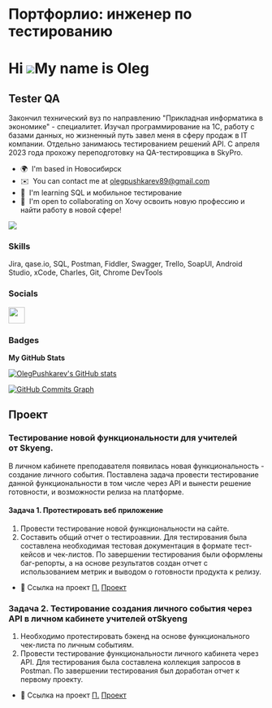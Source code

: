 # Портфорлио: инженер по тестированию
Hi ![](https://user-images.githubusercontent.com/18350557/176309783-0785949b-9127-417c-8b55-ab5a4333674e.gif)My name is Oleg
============================================================================================================================

Tester QA
---------

Закончил технический вуз по направлению "Прикладная информатика в экономике" - специалитет. Изучал программирование на 1С, работу с базами данных, но жизненный путь завел меня в сферу продаж в IT компании. Отдельно занимаюсь тестированием решений API. С апреля 2023 года прохожу переподготовку на QA-тестировщика в SkyPro.

* 🌍  I'm based in Новосибирск
* ✉️  You can contact me at [olegpushkarev89@gmail.com](mailto:olegpushkarev89@gmail.com)
* 🧠  I'm learning SQL и мобильное тестирование
* 🤝  I'm open to collaborating on Хочу освоить новую профессию и найти работу в новой сфере!

<a href="https://www.github.com/OlegPushkarev" target="_blank" rel="noreferrer"><img
src="https://img.shields.io/github/followers/OlegPushkarev?logo=github&style=for-the-badge&color=0891b2&labelColor=1c1917" /></a>

### Skills


Jira, qase.io, SQL,  Postman, Fiddler, Swagger, Trello,
SoapUI, Android Studio, xCode, Charles, Git, Chrome DevTools


### Socials

<p align="left"> <a href="https://www.github.com/OlegPushkarev" target="_blank" rel="noreferrer"> <picture> <source media="(prefers-color-scheme: dark)" srcset="https://raw.githubusercontent.com/danielcranney/readme-generator/main/public/icons/socials/github-dark.svg" /> <source media="(prefers-color-scheme: light)" srcset="https://raw.githubusercontent.com/danielcranney/readme-generator/main/public/icons/socials/github.svg" /> <img src="https://raw.githubusercontent.com/danielcranney/readme-generator/main/public/icons/socials/github.svg" width="32" height="32" /> </picture> </a></p>

### Badges

<b>My GitHub Stats</b>

<a href="http://www.github.com/OlegPushkarev"><img src="https://github-readme-stats.vercel.app/api?username=OlegPushkarev&show_icons=true&hide=&count_private=true&title_color=0891b2&text_color=ffffff&icon_color=0891b2&bg_color=1c1917&hide_border=true&show_icons=true" alt="OlegPushkarev's GitHub stats" /></a>

<a href="http://www.github.com/OlegPushkarev"><img src="https://github-readme-activity-graph.cyclic.app/graph?username=OlegPushkarev&bg_color=1c1917&color=ffffff&line=0891b2&point=ffffff&area_color=1c1917&area=true&hide_border=true&custom_title=GitHub%20Commits%20Graph" alt="GitHub Commits Graph" /></a>

## Проект 
### Тестирование новой функциональности для учителей от Skyeng.
В личном кабинете преподавателя появилась новая функциональность - создание личного события. 
Поставлена задача провести тестирование данной функциональности в том числе через API и вынести решение готовности, и возможности релиза на платформе.

#### Задача 1. Протестировать веб приложение
1) Провести тестирование новой функциональности на сайте.
2) Составить общий отчет о тестироавнии.
Для тестирования была составлена необходимая тестовая документация в формате тест-кейсов и чек-листов. По завершении тестирования были оформлены баг-репорты, а на основе результатов создан отчет с использованием метрик и выводом о готовности продукта к релизу.
* 🚀 Ссылка на проект [П.](http://www.notion.so/daada342e0f14a92be1c8327e671cb4f) [Проект](http://www.notion.so/daada342e0f14a92be1c8327e671cb4f)

### Задача 2. Тестирование создания личного события через API в личном кабинете учителей отSkyeng
1) Необходимо протестировать бэкенд на основе функционального чек-листа по личным событиям.
2) Провести тестирование функциональности личного кабинета через API.
Для тестирования была составлена коллекция запросов в Postman. По завершении тестирования был доработан отчет к первому проекту.
* 🚀 Ссылка на проект [П.](https://denim-game-9bf.notion.site/API-605beb4641d44cec9fe2e7fbc69775f1?pvs=4) [Проект](https://denim-game-9bf.notion.site/API-605beb4641d44cec9fe2e7fbc69775f1?pvs=4)
